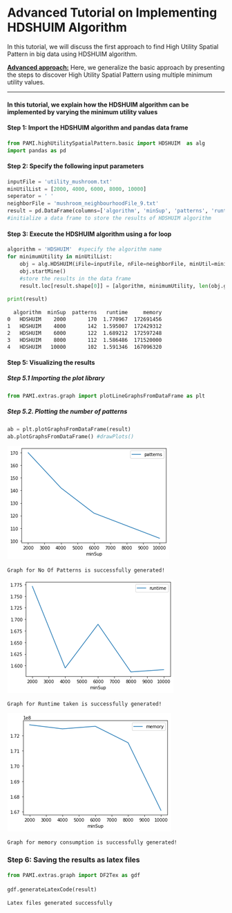 # Advanced Tutorial on Implementing HDSHUIM Algorithm

In this tutorial, we will discuss the first approach to find High Utility Spatial Pattern in big data using HDSHUIM algorithm.

[__Advanced approach:__](#advApproach) Here, we generalize the basic approach by presenting the steps to discover High Utility Spatial Pattern using multiple minimum utility values.

***

#### In this tutorial, we explain how the HDSHUIM algorithm  can be implemented by varying the minimum utility values

#### Step 1: Import the HDSHUIM algorithm and pandas data frame


```python
from PAMI.highUtilitySpatialPattern.basic import HDSHUIM  as alg
import pandas as pd
```

#### Step 2: Specify the following input parameters


```python
inputFile = 'utility_mushroom.txt'
minUtilList = [2000, 4000, 6000, 8000, 10000]
seperator = ' '
neighborFile = 'mushroom_neighbourhoodFile_9.txt'
result = pd.DataFrame(columns=['algorithm', 'minSup', 'patterns', 'runtime', 'memory']) 
#initialize a data frame to store the results of HDSHUIM algorithm
```

#### Step 3: Execute the HDSHUIM algorithm using a for loop


```python
algorithm = 'HDSHUIM'  #specify the algorithm name
for minimumUtility in minUtilList:
    obj = alg.HDSHUIM(iFile=inputFile, nFile=neighborFile, minUtil=minimumUtility, sep=seperator)
    obj.startMine()
    #store the results in the data frame
    result.loc[result.shape[0]] = [algorithm, minimumUtility, len(obj.getPatterns()), obj.getRuntime(), obj.getMemoryRSS()]
```


```python
print(result)
```

      algorithm  minSup  patterns   runtime     memory
    0   HDSHUIM    2000       170  1.770967  172691456
    1   HDSHUIM    4000       142  1.595007  172429312
    2   HDSHUIM    6000       122  1.689212  172597248
    3   HDSHUIM    8000       112  1.586486  171520000
    4   HDSHUIM   10000       102  1.591346  167096320


#### Step 5: Visualizing the results

##### Step 5.1 Importing the plot library


```python
from PAMI.extras.graph import plotLineGraphsFromDataFrame as plt
```

##### Step 5.2. Plotting the number of patterns


```python
ab = plt.plotGraphsFromDataFrame(result)
ab.plotGraphsFromDataFrame() #drawPlots()
```


    
![png](output_15_0.png)
    


    Graph for No Of Patterns is successfully generated!



    
![png](output_15_2.png)
    


    Graph for Runtime taken is successfully generated!



    
![png](output_15_4.png)
    


    Graph for memory consumption is successfully generated!


### Step 6: Saving the results as latex files

```python
from PAMI.extras.graph import DF2Tex as gdf

gdf.generateLatexCode(result)
```

    Latex files generated successfully

